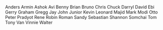 Anders
Armin
Ashok
Avi
Benny
Brian
Bruno
Chris
Chuck
Darryl
David
Ebi
Gerry
Graham
Gregg
Jay
John
Junior
Kevin
Leonard
Majid
Mark
Modi
Otto
Peter
Pradyot
Rene
Robin
Roman
Sandy
Sebastian
Shannon
Somchai
Tom
Tony
Van
Vinnie
Walter
